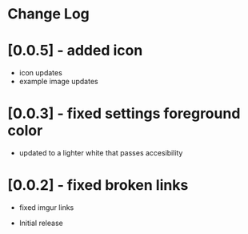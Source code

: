# Change Log

# [0.0.5] - added icon
- icon updates
- example image updates

# [0.0.3] - fixed settings foreground color
- updated to a lighter white that passes accesibility

# [0.0.2] - fixed broken links
- fixed imgur links

- Initial release
